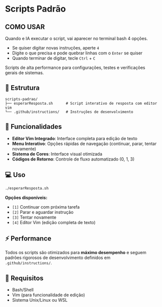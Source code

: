 # Scripts Padrão

## COMO USAR

Quando e IA executar o script, vai aparecer no terminal bash 4 opções.
- Se quiser digitar novas instruções, aperte `4`
- Digite o que precisa e pode quebrar linhas com o `Enter` se quiser
- Quando terminar de digitar, tecle `Ctrl` + `C`

Scripts de alta performance para configurações, testes e verificações gerais de sistemas.

## 📁 Estrutura
```
scripts-padrao/
├── esperarResposta.sh      # Script interativo de resposta com editor vim
└── .github/instructions/   # Instruções de desenvolvimento
```

## 🚀 Funcionalidades

- **Editor Vim Integrado**: Interface completa para edição de texto
- **Menu Interativo**: Opções rápidas de navegação (continuar, parar, tentar novamente)
- **Sistema de Cores**: Interface visual otimizada
- **Códigos de Retorno**: Controle de fluxo automatizado (0, 1, 3)

## 💻 Uso

```bash
./esperarResposta.sh
```

**Opções disponíveis:**
- `[1]` Continuar com próxima tarefa
- `[2]` Parar e aguardar instrução  
- `[3]` Tentar novamente
- `[4]` Editor Vim (edição completa de texto)

## ⚡ Performance

Todos os scripts são otimizados para **máximo desempenho** e seguem padrões rigorosos de desenvolvimento definidos em `.github/instructions/`.

## 🔧 Requisitos

- Bash/Shell
- Vim (para funcionalidade de edição)
- Sistema Unix/Linux ou WSL
